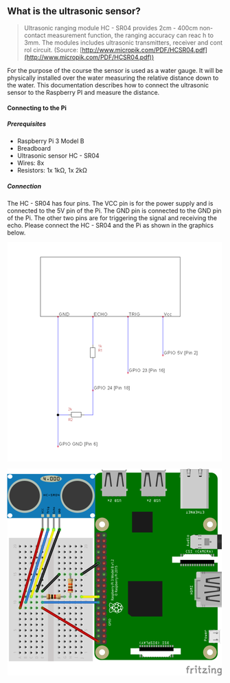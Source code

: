 ## What is the ultrasonic sensor?

>Ultrasonic ranging module HC - SR04 provides 2cm -
400cm non-contact
measurement function, the ranging accuracy can reac
h to 3mm. The modules
includes ultrasonic transmitters, receiver and cont
rol circuit.
> (Source: [http://www.micropik.com/PDF/HCSR04.pdf](http://www.micropik.com/PDF/HCSR04.pdf))

For the purpose of the course the sensor is used as a water gauge. It will be physically installed over the water measuring the relative distance down to the water. This documentation describes how to connect the ultrasonic sensor to the Raspberry PI and measure the distance.

#### Connecting to the Pi

##### Prerequisites

- Raspberry Pi 3 Model B
- Breadboard
- Ultrasonic sensor HC - SR04
- Wires: 8x
- Resistors: 1x 1k&Omega;, 1x 2k&Omega;

##### Connection

The HC - SR04 has four pins. The VCC pin is for the power supply and is connected to the 5V pin of the Pi. The GND pin is connected to the GND pin of the Pi. The other two pins are for triggering the signal and receiving the echo.
Please connect the HC - SR04 and the Pi as shown in the graphics below.

![scheme](../img/hc-sr04-tut-2.png)

![model](../img/PI3_HC-SR04_bb.png)
